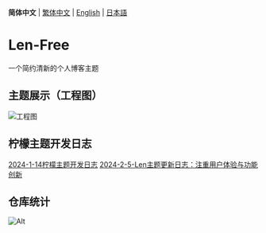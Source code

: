  **简体中文** | [繁体中文](README_tw.md) | [English](README_en.md) | [日本語](README_jp.md)

# Len-Free
一个简约清新的个人博客主题
## 主题展示（工程图）
![工程图](https://github.com/Clearlemon/Len-Free/assets/76205031/b9127bc7-63c0-4c2c-859d-7385a225d385)

## 柠檬主题开发日志
[2024-1-14柠檬主题开发日志](https://dmyblog.cn/1485.html)
[2024-2-5-Len主题更新日志：注重用户体验与功能创新](https://dmyblog.cn/1524.html)

## 仓库统计
![Alt](https://repobeats.axiom.co/api/embed/3ab181d1c1fea7dd03a53c66da67d991d1aeef1a.svg "Repobeats analytics image")
